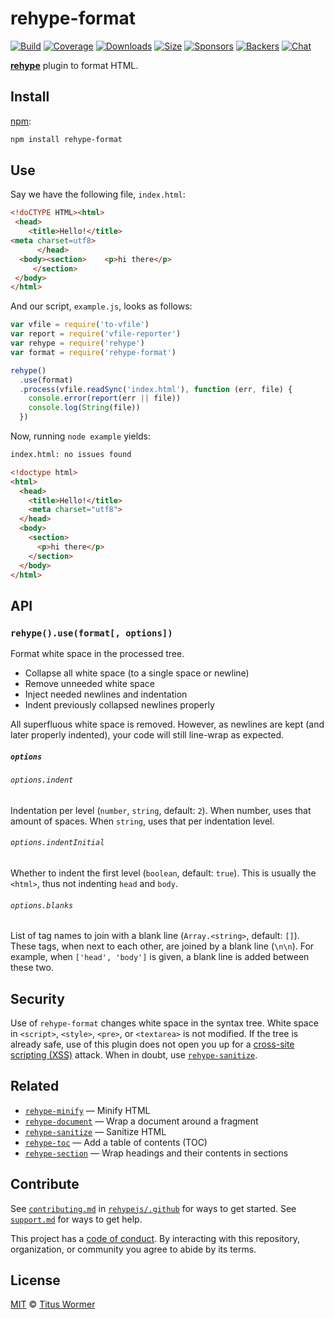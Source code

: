 # rehype-format

[![Build][build-badge]][build]
[![Coverage][coverage-badge]][coverage]
[![Downloads][downloads-badge]][downloads]
[![Size][size-badge]][size]
[![Sponsors][sponsors-badge]][collective]
[![Backers][backers-badge]][collective]
[![Chat][chat-badge]][chat]

[**rehype**][rehype] plugin to format HTML.

## Install

[npm][]:

```sh
npm install rehype-format
```

## Use

Say we have the following file, `index.html`:

```html
<!doCTYPE HTML><html>
 <head>
    <title>Hello!</title>
<meta charset=utf8>
      </head>
  <body><section>    <p>hi there</p>
     </section>
 </body>
</html>
```

And our script, `example.js`, looks as follows:

```js
var vfile = require('to-vfile')
var report = require('vfile-reporter')
var rehype = require('rehype')
var format = require('rehype-format')

rehype()
  .use(format)
  .process(vfile.readSync('index.html'), function (err, file) {
    console.error(report(err || file))
    console.log(String(file))
  })
```

Now, running `node example` yields:

```txt
index.html: no issues found
```

```html
<!doctype html>
<html>
  <head>
    <title>Hello!</title>
    <meta charset="utf8">
  </head>
  <body>
    <section>
      <p>hi there</p>
    </section>
  </body>
</html>
```

## API

### `rehype().use(format[, options])`

Format white space in the processed tree.

*   Collapse all white space (to a single space or newline)
*   Remove unneeded white space
*   Inject needed newlines and indentation
*   Indent previously collapsed newlines properly

All superfluous white space is removed.
However, as newlines are kept (and later properly indented), your code will
still line-wrap as expected.

##### `options`

###### `options.indent`

Indentation per level (`number`, `string`, default: `2`).
When number, uses that amount of spaces.
When `string`, uses that per indentation level.

###### `options.indentInitial`

Whether to indent the first level (`boolean`, default: `true`).
This is usually the `<html>`, thus not indenting `head` and `body`.

###### `options.blanks`

List of tag names to join with a blank line (`Array.<string>`, default: `[]`).
These tags, when next to each other, are joined by a blank line (`\n\n`).
For example, when `['head', 'body']` is given, a blank line is added between
these two.

## Security

Use of `rehype-format` changes white space in the syntax tree.
White space in `<script>`, `<style>`, `<pre>`, or `<textarea>` is not modified.
If the tree is already safe, use of this plugin does not open you up for a
[cross-site scripting (XSS)][xss] attack.
When in doubt, use [`rehype-sanitize`][sanitize].

## Related

*   [`rehype-minify`](https://github.com/rehypejs/rehype-minify)
    — Minify HTML
*   [`rehype-document`](https://github.com/rehypejs/rehype-document)
    — Wrap a document around a fragment
*   [`rehype-sanitize`](https://github.com/rehypejs/rehype-sanitize)
    — Sanitize HTML
*   [`rehype-toc`](https://github.com/JS-DevTools/rehype-toc)
    — Add a table of contents (TOC)
*   [`rehype-section`](https://github.com/agentofuser/rehype-section)
    — Wrap headings and their contents in sections

## Contribute

See [`contributing.md`][contributing] in [`rehypejs/.github`][health] for ways
to get started.
See [`support.md`][support] for ways to get help.

This project has a [code of conduct][coc].
By interacting with this repository, organization, or community you agree to
abide by its terms.

## License

[MIT][license] © [Titus Wormer][author]

<!-- Definitions -->

[build-badge]: https://github.com/rehypejs/rehype-format/workflows/main/badge.svg

[build]: https://github.com/rehypejs/rehype-format/actions

[coverage-badge]: https://img.shields.io/codecov/c/github/rehypejs/rehype-format.svg

[coverage]: https://codecov.io/github/rehypejs/rehype-format

[downloads-badge]: https://img.shields.io/npm/dm/rehype-format.svg

[downloads]: https://www.npmjs.com/package/rehype-format

[size-badge]: https://img.shields.io/bundlephobia/minzip/rehype-format.svg

[size]: https://bundlephobia.com/result?p=rehype-format

[sponsors-badge]: https://opencollective.com/unified/sponsors/badge.svg

[backers-badge]: https://opencollective.com/unified/backers/badge.svg

[collective]: https://opencollective.com/unified

[chat-badge]: https://img.shields.io/badge/chat-discussions-success.svg

[chat]: https://github.com/rehypejs/rehype/discussions

[npm]: https://docs.npmjs.com/cli/install

[health]: https://github.com/rehypejs/.github

[contributing]: https://github.com/rehypejs/.github/blob/HEAD/contributing.md

[support]: https://github.com/rehypejs/.github/blob/HEAD/support.md

[coc]: https://github.com/rehypejs/.github/blob/HEAD/code-of-conduct.md

[license]: license

[author]: https://wooorm.com

[rehype]: https://github.com/rehypejs/rehype

[xss]: https://en.wikipedia.org/wiki/Cross-site_scripting

[sanitize]: https://github.com/rehypejs/rehype-sanitize
